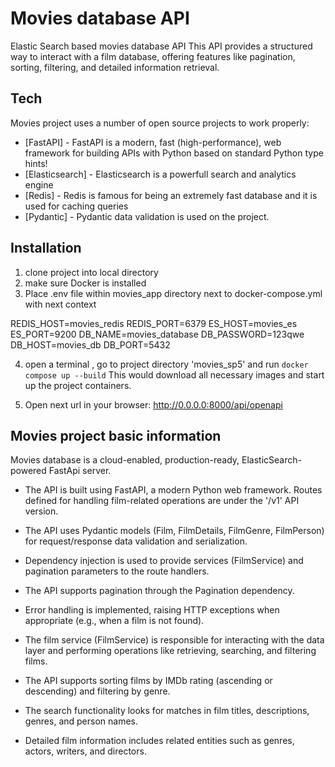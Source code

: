 # Movies database API
Elastic Search based movies database API This API provides a structured way to interact with a film database, offering features like pagination, sorting, filtering, and detailed information retrieval.
## Tech

Movies project uses a number of open source projects to work properly:

- [FastAPI] - FastAPI is a modern, fast (high-performance), web framework for building APIs with Python based on standard Python type hints!
- [Elasticsearch] - Elasticsearch is a powerfull search and analytics engine
- [Redis] - Redis is famous for being an extremely fast database and it is used for caching queries
- [Pydantic] - Pydantic data validation is used on the project.

## Installation
1. clone project into local directory
2. make sure Docker is installed
3. Place .env file within movies_app directory next to docker-compose.yml with next context

REDIS_HOST=movies_redis
REDIS_PORT=6379
ES_HOST=movies_es
ES_PORT=9200
DB_NAME=movies_database
DB_PASSWORD=123qwe
DB_HOST=movies_db
DB_PORT=5432


4. open a terminal , go to project directory 'movies_sp5' and run
`` docker compose up --build
``
    This would download all necessary images and start up the project containers.

5. Open next url in your browser: http://0.0.0.0:8000/api/openapi

## Movies project basic information

Movies database is a cloud-enabled, production-ready, ElasticSearch-powered FastApi server.

- The API is built using FastAPI, a modern Python web framework.  Routes defined for handling film-related operations are under the '/v1' API version.

- The API uses Pydantic models (Film, FilmDetails, FilmGenre, FilmPerson) for request/response data validation and serialization.

- Dependency injection is used to provide services (FilmService) and pagination parameters to the route handlers.
- The API supports pagination through the Pagination dependency.

- Error handling is implemented, raising HTTP exceptions when appropriate (e.g., when a film is not found).

- The film service (FilmService) is responsible for interacting with the data layer and performing operations like retrieving, searching, and filtering films.

- The API supports sorting films by IMDb rating (ascending or descending) and filtering by genre.

- The search functionality looks for matches in film titles, descriptions, genres, and person names.

- Detailed film information includes related entities such as genres, actors, writers, and directors.
